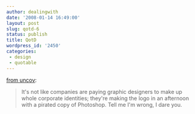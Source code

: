```yaml
---
author: dealingwith
date: '2008-01-14 16:49:00'
layout: post
slug: qotd-6
status: publish
title: QotD
wordpress_id: '2450'
categories:
 - design
 - quotable
---
```


[from uncov][1]:

> It's not like companies are paying graphic designers to make up whole
corporate identities; they're making the logo in an afternoon with a pirated
copy of Photoshop. Tell me I'm wrong, I dare you.

   [1]: http://www.uncov.com/2008/1/14/wanna-go-to-chotchkies-get-some-coffee

